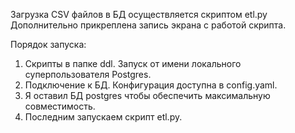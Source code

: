Загрузка CSV файлов в БД осуществляется скриптом etl.py
Дополнительно прикреплена запись экрана с работой скрипта.

Порядок запуска:
1. Скрипты в папке ddl. Запуск от имени локального суперпользователя Postgres.
2. Подключение к БД. Конфигурация доступна в config.yaml.
3. Я оставил БД postgres чтобы обеспечить максимальную совместимость.
4. Последним запускаем скрипт etl.py.
